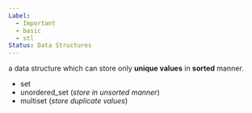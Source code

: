 ```yaml
---
Label:
  - Important
  - basic
  - stl
Status: Data Structures
---
```

a data structure which can store only **unique values** in **sorted** manner.

- set
- unordered_set (_store in unsorted manner_)
- multiset (_store duplicate values_)